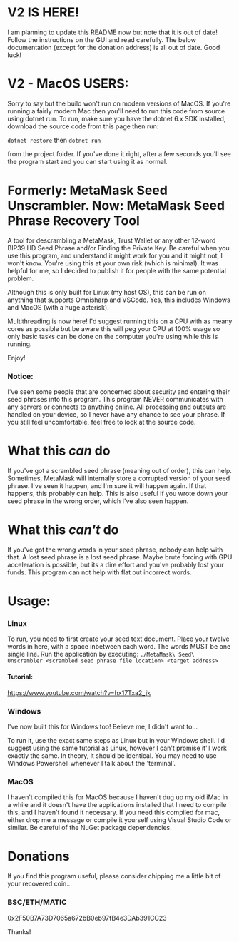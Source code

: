 # V2 IS HERE!
I am planning to update this README now but note that it is out of date! Follow the instructions on the GUI and read carefully. The below documentation (except for the donation address) is all out of date. Good luck!

# V2 - MacOS USERS:
Sorry to say but the build won't run on modern versions of MacOS. If you're running a fairly modern Mac then you'll need to run this code from source using dotnet run. To run, make sure you have the dotnet 6.x SDK installed, download the source code from this page then run:

`dotnet restore`
then
`dotnet run`

from the project folder. If you've done it right, after a few seconds you'll see the program start and you can start using it as normal.

# Formerly: MetaMask Seed Unscrambler. Now: MetaMask Seed Phrase Recovery Tool
A tool for descrambling a MetaMask, Trust Wallet or any other 12-word BIP39 HD Seed Phrase and/or Finding the Private Key. Be careful when you use this program, and understand it might work for you and it might not, I won't know. You're using this at your own risk (which is minimal). It was helpful for me, so I decided to publish it for people with the same potential problem.

Although this is only built for Linux (my host OS), this can be run on anything that supports Omnisharp and VSCode. Yes, this includes Windows and MacOS (with a huge asterisk).

Multithreading is now here! I'd suggest running this on a CPU with as meany cores as possible but be aware this will peg your CPU at 100% usage so only basic tasks can be done on the computer you're using while this is running. 

Enjoy!

### Notice:
I've seen some people that are concerned about security and entering their seed phrases into this program. This program NEVER communicates with any servers or connects to anything online. All processing and outputs are handled on your device, so I never have any chance to see your phrase. If you still feel uncomfortable, feel free to look at the source code.

# What this *can* do
If you've got a scrambled seed phrase (meaning out of order), this can help. Sometimes, MetaMask will internally store a corrupted version of your seed phrase. I've seen it happen, and I'm sure it will happen again. If that happens, this probably can help. This is also useful if you wrote down your seed phrase in the wrong order, which I've also seen happen.

# What this *can't* do
If you've got the wrong words in your seed phrase, nobody can help with that. A lost seed phrase is a lost seed phrase. Maybe brute forcing with GPU acceleration is possible, but its a dire effort and you've probably lost your funds. This program can not help with flat out incorrect words.

# Usage:
### Linux
To run, you need to first create your seed text document. Place your twelve words in here, with a space inbetween each word. The words MUST be one single line.
Run the application by executing:
`./MetaMask\ Seed\ Unscrambler <scrambled seed phrase file location> <target address>`

#### Tutorial:
https://www.youtube.com/watch?v=hx17Txa2_jk

### Windows
I've now built this for Windows too! Believe me, I didn't want to...

To run it, use the exact same steps as Linux but in your Windows shell. I'd suggest using the same tutorial as Linux, however I can't promise it'll work exactly the same. In theory, it should be identical. You may need to use Windows Powershell whenever I talk about the 'terminal'.

### MacOS
I haven't compiled this for MacOS because I haven't dug up my old iMac in a while and it doesn't have the applications installed that I need to compile this, and I haven't found it necessary. If you need this compiled for mac, either drop me a message or compile it yourself using Visual Studio Code or similar. Be careful of the NuGet package dependencies.

# Donations
If you find this program useful, please consider chipping me a little bit of your recovered coin...

### BSC/ETH/MATIC
0x2F50B7A73D7065a672bB0eb97fB4e3DAb391CC23

Thanks!
